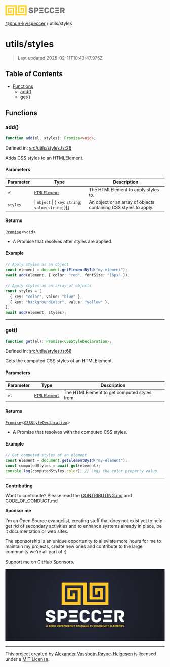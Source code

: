 <div>
  <img alt="SPECCER logo" src="https://raw.githubusercontent.com/phun-ky/speccer/main/public/logo-speccer-horizontal-colored-package.svg?raw=true" style="max-height:32px;" />
</div>

[@phun-ky/speccer](../README.md) / utils/styles

# utils/styles

> Last updated 2025-02-11T10:43:47.975Z

## Table of Contents

- [Functions](#functions)
  - [add()](#add)
  - [get()](#get)

## Functions

### add()

```ts
function add(el, styles): Promise<void>;
```

Defined in: [src/utils/styles.ts:26](https://github.com/phun-ky/speccer/blob/main/src/utils/styles.ts#L26)

Adds CSS styles to an HTMLElement.

#### Parameters

| Parameter | Type                                                                    | Description                                                      |
| --------- | ----------------------------------------------------------------------- | ---------------------------------------------------------------- |
| `el`      | [`HTMLElement`](https://developer.mozilla.org/docs/Web/API/HTMLElement) | The HTMLElement to apply styles to.                              |
| `styles`  | \| `object` \| \{ `key`: `string`; `value`: `string`; }\[]              | An object or an array of objects containing CSS styles to apply. |

#### Returns

[`Promise`](https://developer.mozilla.org/docs/Web/JavaScript/Reference/Global_Objects/Promise)\<`void`>

- A Promise that resolves after styles are applied.

#### Example

```ts
// Apply styles as an object
const element = document.getElementById("my-element");
await add(element, { color: "red", fontSize: "16px" });

// Apply styles as an array of objects
const styles = [
  { key: "color", value: "blue" },
  { key: "backgroundColor", value: "yellow" },
];
await add(element, styles);
```

---

### get()

```ts
function get(el): Promise<CSSStyleDeclaration>;
```

Defined in: [src/utils/styles.ts:68](https://github.com/phun-ky/speccer/blob/main/src/utils/styles.ts#L68)

Gets the computed CSS styles of an HTMLElement.

#### Parameters

| Parameter | Type                                                                    | Description                                  |
| --------- | ----------------------------------------------------------------------- | -------------------------------------------- |
| `el`      | [`HTMLElement`](https://developer.mozilla.org/docs/Web/API/HTMLElement) | The HTMLElement to get computed styles from. |

#### Returns

[`Promise`](https://developer.mozilla.org/docs/Web/JavaScript/Reference/Global_Objects/Promise)\<[`CSSStyleDeclaration`](https://developer.mozilla.org/docs/Web/API/CSSStyleDeclaration)>

- A Promise that resolves with the computed CSS styles.

#### Example

```ts
// Get computed styles of an element
const element = document.getElementById("my-element");
const computedStyles = await get(element);
console.log(computedStyles.color); // Logs the color property value
```

---

**Contributing**

Want to contribute? Please read the [CONTRIBUTING.md](https://github.com/phun-ky/speccer/blob/main/CONTRIBUTING.md) and [CODE_OF_CONDUCT.md](https://github.com/phun-ky/speccer/blob/main/CODE_OF_CONDUCT.md)

**Sponsor me**

I'm an Open Source evangelist, creating stuff that does not exist yet to help get rid of secondary activities and to enhance systems already in place, be it documentation or web sites.

The sponsorship is an unique opportunity to alleviate more hours for me to maintain my projects, create new ones and contribute to the large community we're all part of :)

[Support me on GitHub Sponsors](https://github.com/sponsors/phun-ky).

![Speccer banner, with logo and slogan: A zero dependency package to annotate or highlight elements](https://github.com/phun-ky/speccer/blob/main/public/speccer-banner.png?raw=true)

---

This project created by [Alexander Vassbotn Røyne-Helgesen](http://phun-ky.net) is licensed under a [MIT License](https://choosealicense.com/licenses/mit/).
